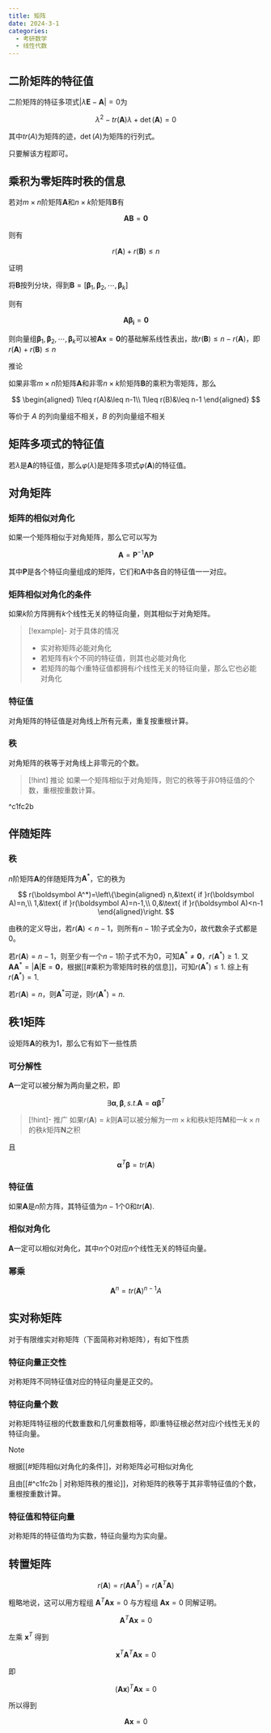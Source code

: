 ```yaml
---
title: 矩阵
date: 2024-3-1
categories:
  - 考研数学
  - 线性代数
---
```


## 二阶矩阵的特征值

二阶矩阵的特征多项式$|\lambda\boldsymbol E-\boldsymbol A|=0$为

$$
\lambda^2-tr(\boldsymbol A)\lambda+\det(\boldsymbol A)=0
$$

其中$tr(A)$为矩阵的迹，$\det(A)$为矩阵的行列式。

只要解该方程即可。

## 乘积为零矩阵时秩的信息

若对$m\times n$阶矩阵$\boldsymbol A$和$n\times k$阶矩阵$\boldsymbol B$有

$$
\boldsymbol A\boldsymbol B=\boldsymbol0
$$

则有

$$
r(\boldsymbol A)+r(\boldsymbol B)\leq n
$$

证明

将$\boldsymbol B$按列分块，得到$\boldsymbol B=[\boldsymbol\beta_1,\boldsymbol\beta_2,\cdots,\boldsymbol\beta_k]$

则有

$$
\boldsymbol{A\beta_i}=\boldsymbol0
$$

则向量组$\boldsymbol\beta_1,\boldsymbol\beta_2,\cdots,\boldsymbol\beta_k$可以被$\boldsymbol{Ax}=\boldsymbol0$的基础解系线性表出，故$r(\boldsymbol B)\leq n-r(\boldsymbol A)$，即$r(\boldsymbol A)+r(\boldsymbol B)\leq n$

推论

如果非零$m\times n$阶矩阵$\boldsymbol A$和非零$n\times k$阶矩阵$\boldsymbol B$的乘积为零矩阵，那么

$$
\begin{aligned}
1\leq r(A)&\leq n-1\\
1\leq r(B)&\leq n-1
\end{aligned}
$$

等价于 $A$ 的列向量组不相关，$B$ 的列向量组不相关

## 矩阵多项式的特征值

若$\lambda$是$\boldsymbol A$的特征值，那么$\varphi(\lambda)$是矩阵多项式$\varphi(\boldsymbol A)$的特征值。

## 对角矩阵

### 矩阵的相似对角化

如果一个矩阵相似于对角矩阵，那么它可以写为

$$
\boldsymbol A=\boldsymbol P^{-1}\boldsymbol\Lambda\boldsymbol P
$$

其中$\boldsymbol P$是各个特征向量组成的矩阵，它们和$\boldsymbol\Lambda$中各自的特征值一一对应。

### 矩阵相似对角化的条件

如果$k$阶方阵拥有$k$个线性无关的特征向量，则其相似于对角矩阵。

>[!example]- 对于具体的情况
>
> - 实对称矩阵必能对角化
> - 若矩阵有$k$个不同的特征值，则其也必能对角化
> - 若矩阵的每个$i$重特征值都拥有$i$个线性无关的特征向量，那么它也必能对角化

### 特征值

对角矩阵的特征值是对角线上所有元素，重复按重根计算。

### 秩

对角矩阵的秩等于对角线上非零元的个数。

>[!hint] 推论
> 如果一个矩阵相似于对角矩阵，则它的秩等于非0特征值的个数，重根按重数计算。

^c1fc2b

## 伴随矩阵

### 秩

$n$阶矩阵$\boldsymbol A$的伴随矩阵为$\boldsymbol A^*$，它的秩为

$$
r(\boldsymbol A^*)=\left\{\begin{aligned}
n,&\text{ if }r(\boldsymbol A)=n,\\
1,&\text{ if }r(\boldsymbol A)=n-1,\\
0,&\text{ if }r(\boldsymbol A)<n-1
\end{aligned}\right.
$$

由秩的定义导出，若$r(\boldsymbol A)<n-1$，则所有$n-1$阶子式全为0，故代数余子式都是0。

若$r(\boldsymbol A)=n-1$，则至少有一个$n-1$阶子式不为0，可知$\boldsymbol A^*\not=\boldsymbol0$，$r(\boldsymbol A^*)\geq1$. 又$\boldsymbol{AA}^*=|\boldsymbol A|\boldsymbol E=\boldsymbol0$，根据[[#乘积为零矩阵时秩的信息]]，可知$r(\boldsymbol A^*)\leq1$. 综上有$r(\boldsymbol A^*)=1$.

若$r(\boldsymbol A)=n$，则$\boldsymbol A^*$可逆，则$r(\boldsymbol A^*)=n$.

## 秩1矩阵

设矩阵$\boldsymbol A$的秩为1，那么它有如下一些性质

### 可分解性

$\boldsymbol A$一定可以被分解为两向量之积，即

$$
\exists\boldsymbol\alpha,\boldsymbol\beta,s.t.\boldsymbol A=\boldsymbol\alpha\boldsymbol\beta^T
$$

>[!hint]- 推广
> 如果$r(\boldsymbol A)=k$则$\boldsymbol A$可以被分解为一$m\times k$和秩$k$矩阵$\boldsymbol M$和一$k\times n$的秩$k$矩阵$\boldsymbol N$之积

且

$$
\boldsymbol\alpha^T\boldsymbol\beta=tr(\boldsymbol A)
$$

### 特征值

如果$\boldsymbol A$是$n$阶方阵，其特征值为$n-1$个0和$tr(\boldsymbol A)$.

### 相似对角化

$\boldsymbol A$一定可以相似对角化，其中$n$个0对应$n$个线性无关的特征向量。

### 幂乘

$$
\boldsymbol A^n=tr(\boldsymbol A)^{n-1}A
$$

## 实对称矩阵

对于有限维实对称矩阵（下面简称对称矩阵），有如下性质

### 特征向量正交性

对称矩阵不同特征值对应的特征向量是正交的。

### 特征向量个数

对称矩阵特征根的代数重数和几何重数相等，即$i$重特征根必然对应$i$个线性无关的特征向量。

>[!note]
>根据[[#矩阵相似对角化的条件]]，对称矩阵必可相似对角化
>
>且由[[#^c1fc2b | 对称矩阵秩的推论]]，对称矩阵的秩等于其非零特征值的个数，重根按重数计算。

### 特征值和特征向量

对称矩阵的特征值均为实数，特征向量均为实向量。

## 转置矩阵

$$
r(\boldsymbol{A})=r(\boldsymbol{AA}^T)=r(\boldsymbol A^T\boldsymbol A)
$$

粗略地说，这可以用方程组 $\boldsymbol A^T\boldsymbol{Ax}=0$ 与方程组 $\boldsymbol{Ax}=0$ 同解证明。

$$
\boldsymbol A^T\boldsymbol{Ax}=0
$$

左乘 $\boldsymbol x^T$ 得到

$$
\boldsymbol x^T\boldsymbol A^T\boldsymbol{Ax}=0
$$

即

$$
(\boldsymbol{Ax})^T\boldsymbol{Ax}=0
$$

所以得到

$$
\boldsymbol{Ax}=0
$$
